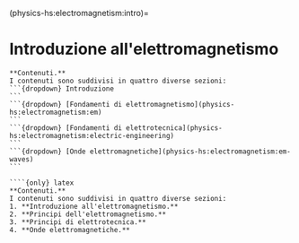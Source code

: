(physics-hs:electromagnetism:intro)=
# Introduzione all'elettromagnetismo


````{only} html
**Contenuti.**
I contenuti sono suddivisi in quattro diverse sezioni:
```{dropdown} Introduzione
```
```{dropdown} [Fondamenti di elettromagnetismo](physics-hs:electromagnetism:em)
```
```{dropdown} [Fondamenti di elettrotecnica](physics-hs:electromagnetism:electric-engineering)
```
```{dropdown} [Onde elettromagnetiche](physics-hs:electromagnetism:em-waves)
```

````{only} latex
**Contenuti.**
I contenuti sono suddivisi in quattro diverse sezioni:
1. **Introduzione all'elettromagnetismo.**
2. **Principi dell'elettromagnetismo.** 
3. **Principi di elettrotecnica.** 
4. **Onde elettromagnetiche.**
````
